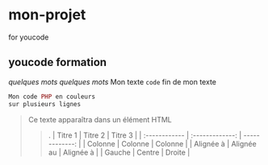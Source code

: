 # mon-projet
for youcode
## youcode formation
*quelques mots*
_quelques mots_
Mon texte `code` fin de mon texte
```php
Mon code PHP en couleurs
sur plusieurs lignes
```
> Ce texte apparaîtra dans un élément HTML <blockquote>.
  | Titre 1       |     Titre 2     |        Titre 3 |
| :------------ | :-------------: | -------------: |
| Colonne       |     Colonne     |        Colonne |
| Alignée à     |   Alignée au    |      Alignée à |
| Gauche        |     Centre      |         Droite |
